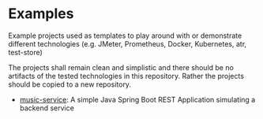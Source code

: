 # Examples
Example projects used as templates to play around with or demonstrate different technologies (e.g. JMeter, Prometheus, Docker, Kubernetes, atr, test-store)

The projects shall remain clean and simplistic and there should be no artifacts of the tested technologies in this repository.
Rather the projects should be copied to a new repository.


* [music-service](https://github.com/ybonjour/examples/tree/master/music-service): A simple Java Spring Boot REST Application simulating a backend service
